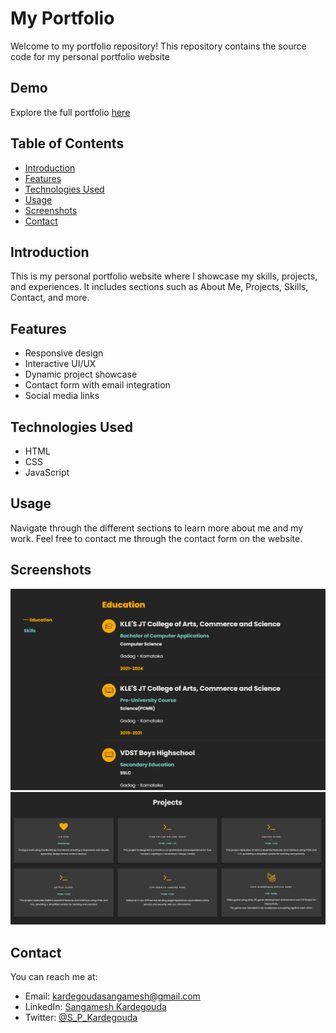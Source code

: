# My Portfolio
Welcome to my portfolio repository! This repository contains the source code for my personal portfolio website

## Demo
Explore the full portfolio [here](https://sangameshpk-2003.github.io/Portfolio/)

## Table of Contents
- [Introduction](#introduction)
- [Features](#features)
- [Technologies Used](#technologies-used)
- [Usage](#usage)
- [Screenshots](#screenshots)
- [Contact](#contact)

## Introduction
This is my personal portfolio website where I showcase my skills, projects, and experiences. It includes sections such as About Me, Projects, Skills, Contact, and more.

## Features

- Responsive design
- Interactive UI/UX
- Dynamic project showcase
- Contact form with email integration
- Social media links

## Technologies Used

- HTML
- CSS
- JavaScript

## Usage

Navigate through the different sections to learn more about me and my work. Feel free to contact me through the contact form on the website.

## Screenshots

![](images/portfolio.png)
![](images/portfolio1.png)

## Contact

You can reach me at:
- Email: kardegoudasangamesh@gmail.com
- LinkedIn: [Sangamesh Kardegouda](https://www.linkedin.com/in/sangamesh-kardegouda-ab3751280/)
- Twitter: [@S_P_Kardegouda](https://x.com/S_P_Kardegouda)



